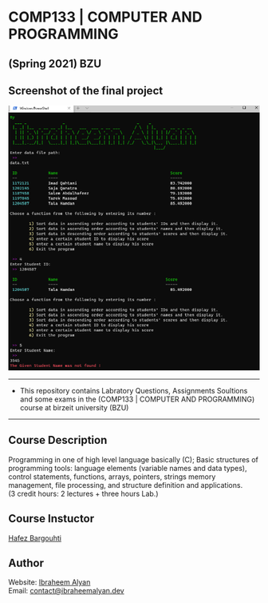 # COMP133 | COMPUTER AND PROGRAMMING 
## (Spring 2021) BZU
    
    
## Screenshot of the final project
![Screenshot of final project](https://github.com/ibraheemalayan/COMP133_BZU/raw/main/Final_Project/Screenshot.png)

-----------------------------------------------
* This repository contains Labratory Questions, Assignments Soultions and some exams in the (COMP133 | COMPUTER AND PROGRAMMING) course at birzeit university (BZU)
-----------------------------------------------

## Course Description
Programming in one of high level language basically (C); Basic structures of programming tools: language elements (variable names and data types), control statements, functions, arrays, pointers, strings memory management, file processing, and structure definition and applications.  
(3 credit hours: 2 lectures + three hours Lab.)


## Course Instuctor
[Hafez Bargouhti](https://www.birzeit.edu/en/faculty-staff/hafez-barghouthi)

## Author
Website: [Ibraheem Alyan](https://www.ibraheemalyan.dev/)    
Email: contact@ibraheemalyan.dev
